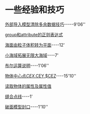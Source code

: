 # 一些经验和技巧

[外部导入模型清除多余数据技巧](https://www.bilibili.com/video/av57753966)-----9'06''

[group和attribute的正则表达式](https://zhuanlan.zhihu.com/p/80050303)

[海面由粒子体积转为平面](https://vod1.yiihuu.com/vod/video_mp4/6598/f56875a6f17c109e15d1f4fc9f0171fd-sd-130484.mp4?pid=1572834106552X1465002)----12'

[小海域拓展无限大海域](https://www.bilibili.com/video/av40309512)----7'

[布尔运算说明](https://www.bilibili.com/video/av67141329)----1'06''

[物体中心点$CEX,$CEY,$CEZ](https://www.bilibili.com/video/av67240826)----15'10''

[读取物体的属性及属性值](https://zhuanlan.zhihu.com/p/79783942)


[缝合点线](https://www.bilibili.com/video/av71723682)----1'

[破面模型封口](https://www.bilibili.com/video/av16210606?p=6)----1'10''
